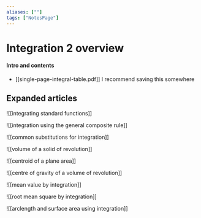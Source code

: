 ```yaml
---
aliases: [""]
tags: ["NotesPage"]
---
```


# Integration 2 overview

#### Intro and contents
- [[single-page-integral-table.pdf]] I recommend saving this somewhere


## Expanded articles
![[integrating standard functions]]

![[integration using the general composite rule]]

![[common substitutions for integration]]

![[volume of a solid of revolution]]

![[centroid of a plane area]]

![[centre of gravity of a volume of revolution]]

![[mean value by integration]]

![[root mean square by integration]]

![[arclength and surface area using integration]]
